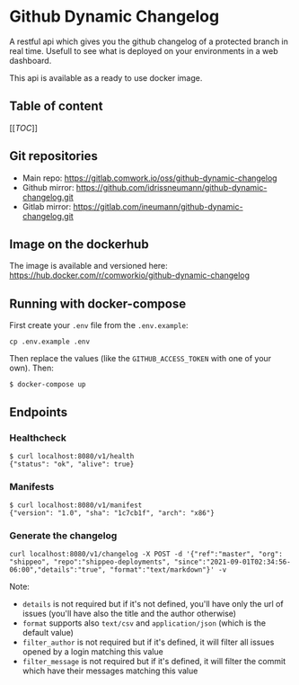# Github Dynamic Changelog

A restful api which gives you the github changelog of a protected branch in real time.
Usefull to see what is deployed on your environments in a web dashboard.

This api is available as a ready to use docker image.

## Table of content

[[_TOC_]]

## Git repositories

* Main repo: https://gitlab.comwork.io/oss/github-dynamic-changelog
* Github mirror: https://github.com/idrissneumann/github-dynamic-changelog.git
* Gitlab mirror: https://gitlab.com/ineumann/github-dynamic-changelog.git

## Image on the dockerhub

The image is available and versioned here: https://hub.docker.com/r/comworkio/github-dynamic-changelog

## Running with docker-compose

First create your `.env` file from the `.env.example`:

```shell
cp .env.example .env
```

Then replace the values (like the `GITHUB_ACCESS_TOKEN` with one of your own). Then:

```shell
$ docker-compose up
```

## Endpoints

### Healthcheck

```shell
$ curl localhost:8080/v1/health
{"status": "ok", "alive": true}
```

### Manifests

```shell
$ curl localhost:8080/v1/manifest 
{"version": "1.0", "sha": "1c7cb1f", "arch": "x86"}
```

### Generate the changelog

```shell
curl localhost:8080/v1/changelog -X POST -d '{"ref":"master", "org": "shippeo", "repo":"shippeo-deployments", "since":"2021-09-01T02:34:56-06:00","details":"true", "format":"text/markdown"}' -v
```

Note:
* `details` is not required but if it's not defined, you'll have only the url of issues (you'll have also the title and the author otherwise)
* `format` supports also `text/csv` and `application/json` (which is the default value)
* `filter_author` is not required but if it's defined, it will filter all issues opened by a login matching this value
* `filter_message` is not required but if it's defined, it will filter the commit which have their messages matching this value

